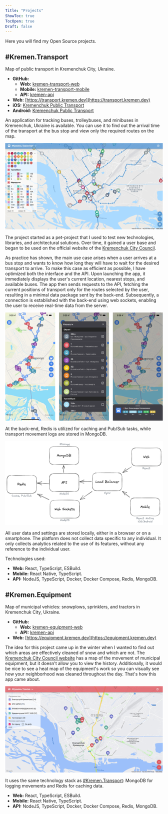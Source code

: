 ```yaml
---
Title: "Projects"
ShowToc: true
TocOpen: true
Draft: false
---
```


Here you will find my Open Source projects.

## #Kremen.Transport

Map of public transport in Kremenchuk City, Ukraine.

- **GitHub:** 
  - **Web:** [kremen-transport-web](https://github.com/husky-dev/kremen-transport-web)
  - **Mobile:** [kremen-transport-mobile](https://github.com/husky-dev/kremen-transport-mobile)
  - **API:** [kremen-api](https://github.com/husky-dev/kremen-api)
- **Web:** [https://transport.kremen.dev](https://transport.kremen.dev)
- **iOS:** [Kremenchuk Public Transport](https://apps.apple.com/ua/app/kremenchuk-public-transport/id1600469756)
- **Android:** [Kremenchuk Public Transport](https://play.google.com/store/apps/details?id=com.krementransport)

An application for tracking buses, trolleybuses, and minibuses in Kremenchuk, Ukraine is available. You can use it to find out the arrival time of the transport at the bus stop and view only the required routes on the map.

![#Kremen.Transport - Map of public transport in Kremenchuk](assets/kremen-transport-web.jpg)

The project started as a pet-project that I used to test new technologies, libraries, and architectural solutions. Over time, it gained a user base and began to be used on the official website of the [Kremenchuk City Council](https://kremen.gov.ua/).

As practice has shown, the main use case arises when a user arrives at a bus stop and wants to know how long they will have to wait for the desired transport to arrive. To make this case as efficient as possible, I have optimized both the interface and the API. Upon launching the app, it immediately displays the user's current location, nearest stops, and available buses. The app then sends requests to the API, fetching the current positions of transport only for the routes selected by the user, resulting in a minimal data package sent by the back-end. Subsequently, a connection is established with the back-end using web sockets, enabling the user to receive real-time data from the server.

![#Kremen.Transport - An example of the mobile interface](assets/kremen-transport-mobile.png)

At the back-end, Redis is utilized for caching and Pub/Sub tasks, while transport movement logs are stored in MongoDB.

![#Kremen.Transport - Architecture](assets/kremen-transport-architecture.png)

All user data and settings are stored locally, either in a browser or on a smartphone. The platform does not collect data specific to any individual. It only collects analytics related to the use of its features, without any reference to the individual user.

Technologies used:

- **Web:** React, TypeScript, ESBuild.
- **Mobile:** React Native, TypeScript.
- **API:** NodeJS, TypeScript, Docker, Docker Compose, Redis, MongoDB.

## #Kremen.Equipment

Map of municipal vehicles: snowplows, sprinklers, and tractors in Kremenchuk City, Ukraine.

- **GitHub:** 
  - **Web:** [kremen-equipment-web](https://github.com/husky-dev/kremen-equipment-web)
  - **API:** [kremen-api](https://github.com/husky-dev/kremen-api)
- **Web:** [https://equipment.kremen.dev](https://equipment.kremen.dev)

The idea for this project came up in the winter when I wanted to find out which areas are effectively cleaned of snow and which are not. The [Kremenchuk City Council website](https://kremen.gov.ua/) has a map of the movement of municipal equipment, but it doesn't allow you to view the history. Additionally, it would be nice to see a heat map of the equipment's work so you can visually see how your neighborhood was cleaned throughout the day. That's how this app came about.

![#Kremen.Equipment - Map of municipal vehicles: snowplows, sprinklers, and tractors in Kremenchuk City](assets/kremen-equipment-web.jpg)

It uses the same technology stack as [#Kremen.Transport](#krementransport): MongoDB for logging movements and Redis for caching data.

- **Web:** React, TypeScript, ESBuild.
- **Mobile:** React Native, TypeScript.
- **API:** NodeJS, TypeScript, Docker, Docker Compose, Redis, MongoDB.
